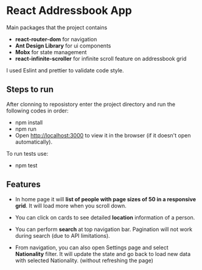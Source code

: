 
# React Addressbook App

  

Main packages that the project contains

* **react-router-dom** for navigation
* **Ant Design Library** for ui components
* **Mobx** for state management
* **react-infinite-scroller** for infinite scroll feature on addressbook grid

I used Eslint and prettier to validate code style.

## Steps to run

  After clonning to reposistory enter the project directory and run the following codes in order:
  * npm install
  * npm run
  * Open [http://localhost:3000](http://localhost:3000) to view it in the browser (if it doesn't open automatically).

To run tests use:
  * npm test
 
 ## Features

* In home page it will **list of people with page sizes of 50 in a responsive grid**. It will load more when you scroll down.

* You can click on cards to see detailed **location** information of a person.

* You can perform **search** at top navigation bar. Pagination will not work during search (due to API limitations).

* From navigation, you can also open Settings page and select **Nationality** filter. It will update the state and go back to load new data with selected Nationality. (without refreshing the page)